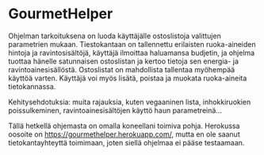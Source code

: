 # GourmetHelper

Ohjelman tarkoituksena on luoda käyttäjälle ostoslistoja valittujen parametrien mukaan. Tiestokantaan on tallennettu erilaisten ruoka-aineiden hintoja ja ravintosisältöjä, käyttäjä ilmoittaa haluamansa budjetin, ja ohjelma tuottaa hänelle satunnaisen ostoslistan ja kertoo tietoja sen energia- ja ravintoainesisällöstä. Ostoslistat on mahdollista tallentaa myöhempää käyttöä varten. Käyttäjä voi myös lisätä, poistaa ja muokata ruoka-aineita tietokannassa.

Kehitysehdotuksia: muita rajauksia, kuten vegaaninen lista, inhokkiruokien poissulkeminen, ravintoainesisältöjen käyttö haun parametreinä...


Tällä hetkellä ohjemasta on omalla koneellani toimiva pohja. Herokussa oosoite on https://gourmethelper.herokuapp.com/, mutta en ole saanut tietokantayhteyttä toimimaan, joten siellä ohjelmaa ei pääse testaamaan.
